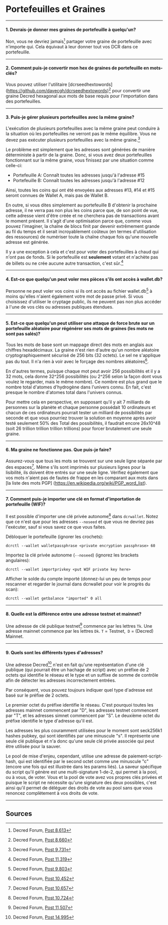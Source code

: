 # <i class="fa fa-money"></i> Portefeuilles et Graines

---

#### 1. Devrais-je donner mes graines de portefeuille à quelqu'un?

Non, vous ne devriez jamais[^8613] partager votre graine de portefeuille avec n'importe qui. Cela équivaut à leur donner tout vos DCR dans ce portefeuille.

---

#### 2. Comment puis-je convertir mon hex de graines de portefeuille en mots-clés?

Vous pouvez utiliser l'utilitaire [dcrseedhextowords] (https://github.com/davecgh/dcrseedhextowords)[^8660] pour convertir une graine Decred hexagonal aux mots de base requis pour l'importation dans des portefeuilles.

---

#### 3. Puis-je gérer plusieurs portefeuilles avec la même graine?

L'exécution de plusieurs portefeuilles avec la même graine peut conduire à la situation où les portefeuilles ne verront pas le même équilibre. Vous ne devez pas exécuter plusieurs portefeuilles avec la même graine.[^9731]

Le problème est simplement que les adresses sont générées de manière déterministe à partir de la graine. Donc, si vous avez deux portefeuilles fonctionnant sur la même graine, vous finissez par une situation comme celle-ci:

* Portefeuille A: Connaît toutes les adresses jusqu'à l'adresse #15
* Portefeuille B: Connaît toutes les adresses jusqu'à l'adresse #12

Ainsi, toutes les coins qui ont été envoyées aux adresses #13, #14 et #15 seront connues de Wallet A, mais pas de Wallet B.

En outre, si vous dites simplement au portefeuille B d'obtenir la prochaine adresse, il ne verra pas non plus les coins parce que, de son point de vue, cette adresse vient d'être créée et ne cherchera pas de transactions avant le moment présent. Il s'agit d'une optimisation parce que, comme vous pouvez l'imaginer, la chaîne de blocs finit par devenir extrêmement grande au fil du temps et il serait incroyablement coûteux (en termes d'utilisation des ressources) de numériser toute la chaîne chaque fois qu'une nouvelle adresse est générée.

Il y a une exception à cela et c'est pour voter des portefeuilles à chaud qui n'ont pas de fonds. Si le portefeuille est **seulement** votant et n'achète pas de billets ou ne crée aucune autre transaction, c'est sûr.[^11319]

---

#### 4. Est-ce que quelqu'un peut voler mes pièces s'ils ont accès à wallet.db?

Personne ne peut voler vos coins si ils ont accès au fichier wallet.db[^9803] à moins qu'elles n'aient également votre mot de passe privé. Si vous choisissez d'utiliser le cryptage public, ils ne peuvent pas non plus accéder à l'une de vos clés ou adresses publiques étendues.

---

#### 5. Est-ce que quelqu'un peut utiliser une attaque de force brute sur un portefeuille aléatoire pour régénérer ses mots de graines (les mots ne sont pas salés)?

Tous les mots de base sont un mappage direct des mots en anglais aux chiffres hexadécimaux. La graine n'est rien d'autre qu'un nombre aléatoire cryptographiquement sécurisé de 256 bits (32 octets). Le sel ne s'applique pas du tout. Il n'a rien à voir avec le forçage des nombres aléatoires[^10452].

En d'autres termes, puisque chaque mot peut avoir 256 possibilités et il y a 32 mots, cela donne 32^256 possibilités (ou 2^256 selon la façon dont vous voulez le regarder, mais le même nombre). Ce nombre est plus grand que le nombre total d'atomes d'hydrogène dans l'univers connu. En fait, c'est presque le nombre d'atomes total dans l'univers connus.

Pour mettre cela en perspective, en supposant qu'il y ait 7 milliards de personnes sur la planète et chaque personne possédait 10 ordinateurs et chacun de ces ordinateurs pourrait tester un milliard de possibilités par seconde et que vous pourriez trouver la solution en moyenne après avoir testé seulement 50% des Total des possibilités, il faudrait encore 26x10^48 (soit 26 trillion trillion trillion trillions) pour forcer brutalement une seule graine.

---

#### 6. Ma graine ne fonctionne pas. Que puis-je faire?

Assurez-vous que tous les mots se trouvent sur une seule ligne séparée par des espaces[^10657]. Même s'ils sont imprimés sur plusieurs lignes pour la lisibilité, ils doivent être entrés sur une seule ligne. Vérifiez également que vos mots n'aient pas de fautes de frappe en les comparant aux mots dans [la liste des mots PGP] (https://en.wikipedia.org/wiki/PGP_word_list).

---

#### 7. Comment puis-je importer une clé en format d'importation de portefeuille (WIF)?

Il est possible d'importer une clé privée autonome[^10724] dans `dcrwallet`. Notez que ce n'est que pour les adresses `--noseed` et que vous ne devriez pas l'exécuter, sauf si vous savez ce que vous faites.

Débloquer le portefeuille (ignorer les crochets):

```no-highlight
dcrctl --wallet walletpassphrase <private encryption passphrase> 60
```

Importez la clé privée autonome (`--noseed`) (ignorez les brackets angulaires):

```no-highlight
dcrctl --wallet importprivkey <put WIF private key here>
```

Afficher le solde du compte importé (donnez-lui un peu de temps pour rescanner et regarder le journal dans dcrwallet pour voir le progrès du scan):

```no-highlight
dcrctl --wallet getbalance "imported" 0 all
```

---

#### 8. Quelle est la différence entre une adresse testnet et mainnet?

Une adresse de clé publique testnet[^11507] commence par les lettres `Tk`. Une adresse mainnet commence par les lettres `Dk`. `T` = Testnet,` D` = (Decred) Mainnet.

---

#### 9. Quels sont les différents types d'adresses?

Une adresse Decred[^14995] n'est en fait qu'une représentation d'une clé publique (qui pourrait être un hachage de script) avec un préfixe de 2 octets qui identifie le réseau et le type et un suffixe de somme de contrôle afin de détecter les adresses incorrectement entrées.

Par conséquent, vous pouvez toujours indiquer quel type d'adresse est basé sur le préfixe de 2 octets.

Le premier octet du préfixe identifie le réseau. C'est pourquoi toutes les adresses mainnet commencent par "D", les adresses testnet commencent par "T", et les adresses simnet commencent par "S". Le deuxième octet du préfixe identifie le type d'adresse qu'il est.

Les adresses les plus couramment utilisées pour le moment sont seck256k1 hashes pubkey, qui sont identifiés par une minuscule "s". Il représente une seule clé publique et n'a donc qu'une seule clé privée associée qui peut être utilisée pour la sauver.

Le pool de mise d'enjeu, cependant, utilise une adresse de paiement-script-hash, qui est identifiée par le second octet comme une minuscule "c" (encore une fois qui est illustrée dans les params liés). La saveur spécifique du script qu'il génère est une multi-signature 1-de-2, qui permet à la pool, ou à vous, de voter. Vous et la pool de vote avez vos propres clés privées et puisque le script ne nécessite qu'une signature des deux possibles, c'est ainsi qu'il permet de déléguer des droits de vote au pool sans que vous renoncez complètement à vos droits de vote.

---

## <i class="fa fa-book"></i> Sources 

[^8613]: Decred Forum, [Post 8,613](https://forum.decred.org/threads/576/#post-8613)
[^8660]: Decred Forum, [Post 8,660](https://forum.decred.org/threads/534/page-3#post-8660)
[^9731]: Decred Forum, [Post 9,731](https://forum.decred.org/threads/657/#post-9731)
[^11319]: Decred Forum, [Post 11,319](https://forum.decred.org/threads/531/page-3#post-11319)
[^9803]: Decred Forum, [Post 9,803](https://forum.decred.org/threads/686/#post-9803)
[^10452]: Decred Forum, [Post 10,452](https://forum.decred.org/threads/734/#post-10452)
[^10657]: Decred Forum, [Post 10,657](https://forum.decred.org/threads/483/#post-10657)
[^10724]: Decred Forum, [Post 10,724](https://forum.decred.org/threads/643/page-3#post-10724)
[^11507]: Decred Forum, [Post 11,507](https://forum.decred.org/threads/792/#post-11507)
[^14995]: Decred Forum, [Post 14,995](https://forum.decred.org/threads/1321/page-2#post-14995)
